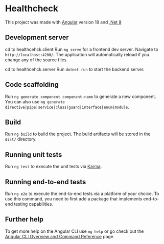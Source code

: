 # Healthcheck

This project was made with [Angular](https://angular.dev) version 18 and [.Net 8](https://learn.microsoft.com/en-us/dotnet/)

## Development server

cd to healthcehck.client Run `ng serve` for a frontend dev server. Navigate to `http://localhost:4200/`. The application will automatically reload if you change any of the source files.

cd to healthcehck.server Run `dotnet run` to start the backend server.

## Code scaffolding

Run `ng generate component component-name` to generate a new component. You can also use `ng generate directive|pipe|service|class|guard|interface|enum|module`.

## Build

Run `ng build` to build the project. The build artifacts will be stored in the `dist/` directory.

## Running unit tests

Run `ng test` to execute the unit tests via [Karma](https://karma-runner.github.io).

## Running end-to-end tests

Run `ng e2e` to execute the end-to-end tests via a platform of your choice. To use this command, you need to first add a package that implements end-to-end testing capabilities.

## Further help

To get more help on the Angular CLI use `ng help` or go check out the [Angular CLI Overview and Command Reference](https://angular.dev/tools/cli) page.
